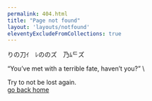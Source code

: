 ```yaml
---
permalink: 404.html
title: "Page not found"
layout: 'layouts/notfound'
eleventyExcludeFromCollections: true
---
```



りの刀ｲ　ﾚののズ　乃ﾑᄃズ

“You’ve met with a terrible fate, haven’t you?” \

Try to not be lost again.\
<a href="/">go back home</a>


